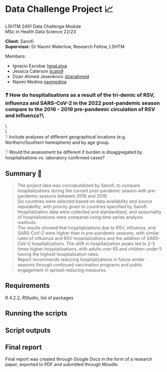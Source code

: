 # Data Challenge Project :chart_with_upwards_trend:

LSHTM 2491 Data Challenge Module\
MSc in Health Data Science 22/23

**Client:** Sanofi\
**Supervisor:** Dr Naomi Waterlow, Research Fellow, LSHTM

Members:
- Ignacio Escobar [IgnaLeiva](https://github.com/IgnaLeiva)
- Jessica Caterson [jjcato9](https://github.com/jjcato9)
- Dzan Ahmed Jesenkovic [dzanahmed](https://github.com/dzanahmed)
- Naomi Medina [naomedina](https://github.com/naomedina)
   
   
   
   
### :question: How do hospitalisations as a result of the tri-demic of RSV, influenza and SARS-CoV-2 in the 2022 post-pandemic season compare to the 2016 - 2019 pre-pandemic circulation of RSV and influenza?\
\  
\  
:grey_question: Include analyses of different geographical locations (e.g. Northern/Southern hemisphere) and by age group.

:grey_question: Would the assessment be different if burden is disaggregated by hospitalisations vs. laboratory confirmed cases? 

## Summary :page_with_curl:
> The project idea was conceputalized by Sanofi, to compare hospitalizations during the current post-pandemic season with pre-pandemic seasons between 2016 and 2019.   
> Six countries were selected based on data availability and source reputability, with priority given to countries specified by Sanofi. Hospitalization data were collected and standardised, and seasonality of hospitalizations were compared using time series analysis methods.   
> The results showed that hospitalizations due to RSV, influenza, and SARS-CoV-2 were higher than in pre-pandemic seasons, with similar rates of influenza and RSV hospitalizations and the addition of SARS-CoV-2 hospitalizations. The shift in hospitalization peaks led to 2-5 times higher hospitalizations, with adults over 65 and children under 5 having the highest hospitalization rates.   
> Report recommends reducing hospitalizations in future winter seasons through continued vaccination programs and public engagement in spread-reducing measures.   

## Requirements

R 4.2.2, RStudio, list of packages

## Running the scripts


## Script outputs

## Final report
Final report was created through Google Docs in the form of a research paper, exported to PDF and submitted through Moodle.
